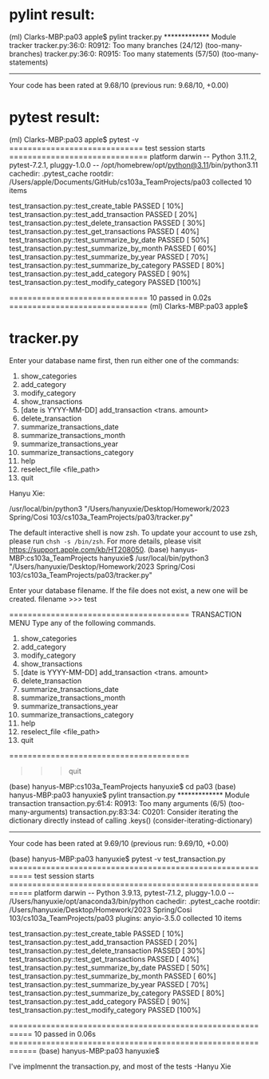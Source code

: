 # pylint result:
(ml) Clarks-MBP:pa03 apple$ pylint tracker.py
************* Module tracker
tracker.py:36:0: R0912: Too many branches (24/12) (too-many-branches)
tracker.py:36:0: R0915: Too many statements (57/50) (too-many-statements)

------------------------------------------------------------------
Your code has been rated at 9.68/10 (previous run: 9.68/10, +0.00)

# pytest result:
(ml) Clarks-MBP:pa03 apple$ pytest -v
============================= test session starts ==============================
platform darwin -- Python 3.11.2, pytest-7.2.1, pluggy-1.0.0 -- /opt/homebrew/opt/python@3.11/bin/python3.11
cachedir: .pytest_cache
rootdir: /Users/apple/Documents/GitHub/cs103a_TeamProjects/pa03
collected 10 items                                                             

test_transaction.py::test_create_table PASSED                            [ 10%]
test_transaction.py::test_add_transaction PASSED                         [ 20%]
test_transaction.py::test_delete_transaction PASSED                      [ 30%]
test_transaction.py::test_get_transactions PASSED                        [ 40%]
test_transaction.py::test_summarize_by_date PASSED                       [ 50%]
test_transaction.py::test_summarize_by_month PASSED                      [ 60%]
test_transaction.py::test_summarize_by_year PASSED                       [ 70%]
test_transaction.py::test_summarize_by_category PASSED                   [ 80%]
test_transaction.py::test_add_category PASSED                            [ 90%]
test_transaction.py::test_modify_category PASSED                         [100%]

============================== 10 passed in 0.02s ==============================
(ml) Clarks-MBP:pa03 apple$ 

# tracker.py
Enter your database name first, then run either one of the commands:
  1. show_categories
  2. add_category <category>
  3. modify_category <category> <modified category name>
  4. show_transactions
  5. [date is YYYY-MM-DD] add_transaction <category> <trans. amount> <date> <description>
  6. delete_transaction <transaction id>
  7. summarize_transactions_date
  8. summarize_transactions_month
  9. summarize_transactions_year
  10. summarize_transactions_category
  11. help
  12. reselect_file <file_path>
  13. quit


Hanyu Xie: 

/usr/local/bin/python3 "/Users/hanyuxie/Desktop/Homework/2023 Spring/Cosi 103/cs103a_TeamProjects/pa03/tracker.py"

The default interactive shell is now zsh.
To update your account to use zsh, please run `chsh -s /bin/zsh`.
For more details, please visit https://support.apple.com/kb/HT208050.
(base) hanyus-MBP:cs103a_TeamProjects hanyuxie$ /usr/local/bin/python3 "/Users/hanyuxie/Desktop/Homework/2023 Spring/Cosi 103/cs103a_TeamProjects/pa03/tracker.py"

Enter your database filename. If the file does not exist, a new one will be created.
filename >>> test

=======================================
           TRANSACTION MENU
  Type any of the following commands.

  1. show_categories
  2. add_category <category>
  3. modify_category <category> <modified category name>
  4. show_transactions
  5. [date is YYYY-MM-DD] add_transaction <category> <trans. amount> <date> <description>
  6. delete_transaction <transaction id>
  7. summarize_transactions_date
  8. summarize_transactions_month
  9. summarize_transactions_year
  10. summarize_transactions_category
  11. help
  12. reselect_file <file_path>
  13. quit

=======================================

>>> quit

(base) hanyus-MBP:cs103a_TeamProjects hanyuxie$ cd pa03
(base) hanyus-MBP:pa03 hanyuxie$ pylint transaction.py
************* Module transaction
transaction.py:61:4: R0913: Too many arguments (6/5) (too-many-arguments)
transaction.py:83:34: C0201: Consider iterating the dictionary directly instead of calling .keys() (consider-iterating-dictionary)

------------------------------------------------------------------
Your code has been rated at 9.69/10 (previous run: 9.69/10, +0.00)

(base) hanyus-MBP:pa03 hanyuxie$ pytest -v test_transaction.py
=========================================================== test session starts ===========================================================
platform darwin -- Python 3.9.13, pytest-7.1.2, pluggy-1.0.0 -- /Users/hanyuxie/opt/anaconda3/bin/python
cachedir: .pytest_cache
rootdir: /Users/hanyuxie/Desktop/Homework/2023 Spring/Cosi 103/cs103a_TeamProjects/pa03
plugins: anyio-3.5.0
collected 10 items                                                                                                                        

test_transaction.py::test_create_table PASSED                                                                                       [ 10%]
test_transaction.py::test_add_transaction PASSED                                                                                    [ 20%]
test_transaction.py::test_delete_transaction PASSED                                                                                 [ 30%]
test_transaction.py::test_get_transactions PASSED                                                                                   [ 40%]
test_transaction.py::test_summarize_by_date PASSED                                                                                  [ 50%]
test_transaction.py::test_summarize_by_month PASSED                                                                                 [ 60%]
test_transaction.py::test_summarize_by_year PASSED                                                                                  [ 70%]
test_transaction.py::test_summarize_by_category PASSED                                                                              [ 80%]
test_transaction.py::test_add_category PASSED                                                                                       [ 90%]
test_transaction.py::test_modify_category PASSED                                                                                    [100%]

=========================================================== 10 passed in 0.06s ============================================================
(base) hanyus-MBP:pa03 hanyuxie$ 

I've implmennt the transaction.py, and most of the tests -Hanyu Xie
